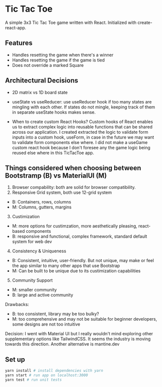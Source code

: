 # Tic Tac Toe
A simple 3x3 Tic Tac Toe game written with React. Initialized with create-react-app.

## Features
- Handles resetting the game when there's a winner
- Handles resetting the game if the game is tied
- Does not override a marked Square

## Architectural Decisions
- 2D matrix vs 1D board state
- useState vs useReducer: use useReducer hook if too many states are mingling with each other. If states do not mingle, keeping track of them in separate useState hooks makes sense.

- When to create custom React Hooks? Custom hooks of React enables us to extract complex logic into reusable functions that can be shared across our application. I created extracted the logic to validate form inputs into a custom hook, useForm, in case in the future we may want to validate form components else where. I did not make a useGame custom react hook because I don't foresee any the game logic being reused else where in this TicTacToe app. 


## Things considered when choosing between Bootstramp (B) vs MaterialUI (M)
1. Browser compability: both are solid for browser compatibility.
2. Responsive Grid system, both use 12-grid system
- B: Containers, rows, columns
- M: Columns, gutters, margins
3. Custimization
- M: more options for custimzation, more aesthetically pleasing, react-based components
- B: responsive and functional, complex framework, standard default system for web dev
4. Consistency & Uniqueness
- B: Consistent, intuitive, user-friendly. But not unique, may make or feel the app similar to many other apps that use Bootstrap
- M: Can be built to be unique due to its custimization capabilities
5. Community Support
- M: smaller community
- B: large and active community


Drawbacks:
- B: too consistent, library may be too bulky?
- M: too comprehensive and may not be suitable for beginner developers, some designs are not too intuitive

Decision: I went with Material UI but I really wouldn't mind exploring other supplementary options like TailwindCSS. It seems the industry is moving towards this direction. Another alternative is mantine.dev


## Set up
```bash
yarn install # install dependencies with yarn
yarn start # run app on localhost:3000
yarn test # run unit tests
```